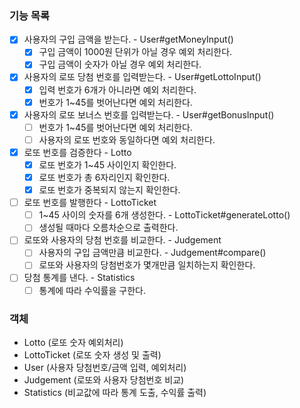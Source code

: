 ### 기능 목록
- [x] 사용자의 구입 금액을 받는다. - User#getMoneyInput()
    - [x] 구입 금액이 1000원 단위가 아닐 경우 예외 처리한다.
    - [x] 구입 금액이 숫자가 아닐 경우 예외 처리한다.
- [x] 사용자의 로또 당첨 번호를 입력받는다. - User#getLottoInput()
    - [x] 입력 번호가 6개가 아니라면 예외 처리한다.
    - [x] 번호가 1~45를 벗어난다면 예외 처리한다.
- [x] 사용자의 로또 보너스 번호를 입력받는다. - User#getBonusInput()
    - [ ] 번호가 1~45를 벗어난다면 예외 처리한다.
    - [ ] 사용자의 로또 번호와 동일하다면 예외 처리한다.
- [x] 로또 번호를 검증한다 - Lotto
    - [x] 로또 번호가 1~45 사이인지 확인한다.
    - [x] 로또 번호가 총 6자리인지 확인한다.
    - [x] 로또 번호가 중복되지 않는지 확인한다.
- [ ] 로또 번호를 발행한다 - LottoTicket
    - [ ] 1~45 사이의 숫자를 6개 생성한다. - LottoTicket#generateLotto()
    - [ ] 생성될 때마다 오름차순으로 출력한다.
- [ ] 로또와 사용자의 당첨 번호를 비교한다. - Judgement
    - [ ] 사용자의 구입 금액만큼 비교한다. - Judgement#compare()
    - [ ] 로또와 사용자의 당첨번호가 몇개만큼 일치하는지 확인한다.
- [ ] 당첨 통계를 낸다. - Statistics
    - [ ] 통계에 따라 수익률을 구한다.

### 객체
- Lotto (로또 숫자 예외처리)
- LottoTicket (로또 숫자 생성 및 출력)
- User (사용자 당첨번호/금액 입력, 예외처리)
- Judgement (로또와 사용자 당첨번호 비교)
- Statistics (비교값에 따라 통계 도출, 수익률 출력)
